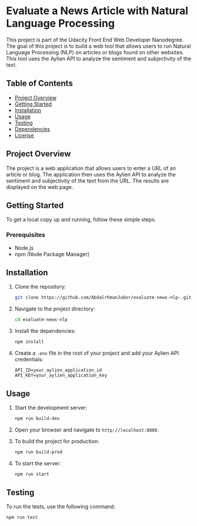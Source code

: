 # Evaluate a News Article with Natural Language Processing

This project is part of the Udacity Front End Web Developer Nanodegree. The goal of this project is to build a web tool that allows users to run Natural Language Processing (NLP) on articles or blogs found on other websites. This tool uses the Aylien API to analyze the sentiment and subjectivity of the text.

## Table of Contents
- [Project Overview](#project-overview)
- [Getting Started](#getting-started)
- [Installation](#installation)
- [Usage](#usage)
- [Testing](#testing)
- [Dependencies](#dependencies)
- [License](#license)

## Project Overview
The project is a web application that allows users to enter a URL of an article or blog. The application then uses the Aylien API to analyze the sentiment and subjectivity of the text from the URL. The results are displayed on the web page.

## Getting Started
To get a local copy up and running, follow these simple steps.

### Prerequisites
- Node.js
- npm (Node Package Manager)

## Installation
1. Clone the repository:
    ```sh
    git clone https://github.com/AbdalrhmanJuber/evaluate-news-nlp-.git
    ```
2. Navigate to the project directory:
    ```sh
    cd evaluate-news-nlp
    ```
3. Install the dependencies:
    ```sh
    npm install
    ```
4. Create a `.env` file in the root of your project and add your Aylien API credentials:
    ```env
    API_ID=your_aylien_application_id
    API_KEY=your_aylien_application_key
    ```

## Usage
1. Start the development server:
    ```sh
    npm run build-dev
    ```
2. Open your browser and navigate to `http://localhost:8080`.

3. To build the project for production:
    ```sh
    npm run build-prod
    ```

4. To start the server:
    ```sh
    npm run start
    ```

## Testing
To run the tests, use the following command:
```sh
npm run test
